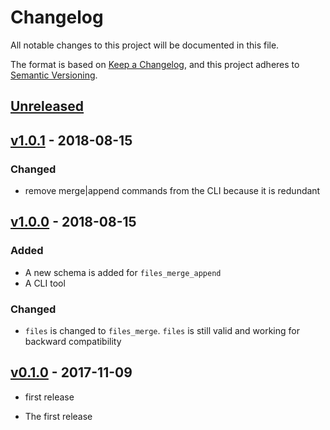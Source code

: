 # Changelog
All notable changes to this project will be documented in this file.

The format is based on [Keep a Changelog](https://keepachangelog.com/en/1.0.0/),
and this project adheres to [Semantic Versioning](https://semver.org/spec/v2.0.0.html).

## [Unreleased]
[Unreleased]: https://github.com/scisco/yaml-files/compare/v0.2.0...HEAD

## [v1.0.1] - 2018-08-15

### Changed
- remove merge|append commands from the CLI because it is redundant

## [v1.0.0] - 2018-08-15

### Added
- A new schema is added for `files_merge_append`
- A CLI tool

### Changed
- `files` is changed to `files_merge`. `files` is still valid and working for backward compatibility

## [v0.1.0] - 2017-11-09
- first release

- The first release

[Unreleased]: https://github.com/scisco/yaml-files/compare/v1.0.1...HEAD
[v1.0.1]: https://github.com/scisco/yaml-files/compare/v1.0.0...v1.0.1
[v1.0.0]: https://github.com/scisco/yaml-files/compare/v0.1.0...v1.0.0
[v0.1.0]: https://github.com/scisco/yaml-files/compare/9b05d0...v0.1.0